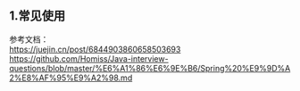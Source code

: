 ## 1.常见使用






参考文档：  
https://juejin.cn/post/6844903860658503693  
https://github.com/Homiss/Java-interview-questions/blob/master/%E6%A1%86%E6%9E%B6/Spring%20%E9%9D%A2%E8%AF%95%E9%A2%98.md